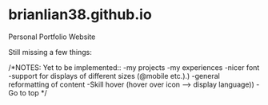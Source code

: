 # brianlian38.github.io
Personal Portfolio Website

Still missing a few things:

/*NOTES:
Yet to be implemented::
  -my projects
  -my experiences
  -nicer font
  -support for displays of different sizes (@mobile etc.).)
  -general reformatting of content
  -Skill hover (hover over icon --> display language))
  -Go to top
*/
